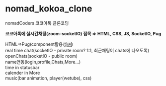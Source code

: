 # nomad_kokoa_clone

nomadCoders 코코아톡 클론코딩

**코코아톡에 실시간채팅(zoom-socketIO) 접목 ⇒ HTML, CSS, JS, SocketIO, Pug**

HTML⇒Pug(component활용성🆙)  
real time chat(socketIO - private room? 1:1, 최근채팅이 chats에 나오도록)  
openChats(socketIO - public room)  
name연동(login,profile,Chats,More…)  
time in statusbar  
calender in More  
music(bar animation, player(wetube), css)
